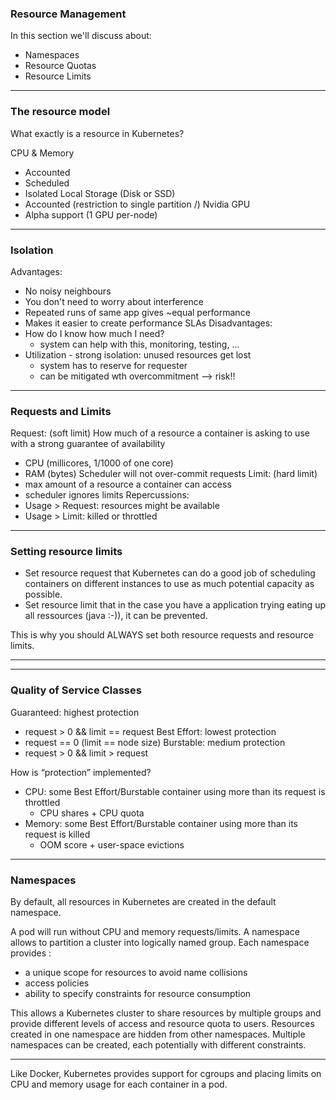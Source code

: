 ### Resource Management

In this section we'll discuss about:
* Namespaces
* Resource Quotas
* Resource Limits

----

### The resource model

What exactly is a resource in Kubernetes?

CPU & Memory
* Accounted
* Scheduled
* Isolated
Local Storage (Disk or SSD)
* Accounted (restriction to single partition /)
Nvidia GPU
* Alpha support (1 GPU per-node)

----

### Isolation

Advantages:
* No noisy neighbours
* You don't need to worry about interference
* Repeated runs of same app gives ~equal performance
* Makes it easier to create performance SLAs
Disadvantages:
* How do I know how much I need?
    * system can help with this, monitoring, testing, ...
* Utilization - strong isolation: unused resources get lost
    * system has to reserve for requester
    * can be mitigated wth overcommitment --> risk!!

----

### Requests and Limits

Request: (soft limit)
How much of a resource a container is asking to use with a strong guarantee of availability
* CPU (millicores, 1/1000 of one core)
* RAM (bytes)
Scheduler will not over-commit requests
Limit: (hard limit)
* max amount of a resource a container can access
* scheduler ignores limits
Repercussions:
* Usage > Request: resources might be available
* Usage > Limit: killed or throttled


----

### Setting resource limits

* Set resource request that Kubernetes can do a good job of scheduling containers on different instances to use as much potential capacity as possible. 
* Set resource limit that in the case you have a application trying eating up all ressources (java :-)), it can be prevented.

This is why you should ALWAYS set both resource requests and resource limits.

----



----

### Quality of Service Classes
Guaranteed: highest protection
* request > 0 && limit == request
Best Effort: lowest protection
* request == 0 (limit == node size)
Burstable: medium protection
* request > 0 && limit > request

How is “protection” implemented?
* CPU: some Best Effort/Burstable container using more than its request is throttled
    * CPU shares + CPU quota
* Memory: some Best Effort/Burstable container using more than its request is killed
    * OOM score + user-space evictions

----

### Namespaces

By default, all resources in Kubernetes are created in the default namespace. 

A pod will run without CPU and memory requests/limits. A namespace allows to partition a cluster into logically named group. Each namespace provides :

* a unique scope for resources to avoid name collisions
* access policies
* ability to specify constraints for resource consumption

This allows a Kubernetes cluster to share resources by multiple groups and provide different levels of access and resource quota to users. Resources created in one namespace are hidden from other namespaces. Multiple namespaces can be created, each potentially with different constraints.

----




Like Docker, Kubernetes provides support for cgroups and placing limits on CPU and memory usage for each container in a pod. 
